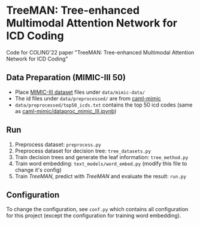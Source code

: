 # TreeMAN: Tree-enhanced Multimodal Attention Network for ICD Coding

Code for COLING'22 paper "TreeMAN: Tree-enhanced Multimodal Attention Network for ICD Coding"


## Data Preparation (MIMIC-III 50)

- Place [MIMIC-III dataset](https://mimic.mit.edu/) files under `data/mimic-data/`
- The id files under `data/preprocessed/` are from [caml-mimic](https://github.com/jamesmullenbach/caml-mimic)
- `data/preprocessed/top50_icds.txt` contains the top 50 icd codes (same as [caml-mimic/dataproc_mimic_III.ipynb](https://github.com/jamesmullenbach/caml-mimic/blob/master/notebooks/dataproc_mimic_III.ipynb))

## Run

1. Preprocess dataset: `preprocess.py`
2. Preprocess dataset for decision tree: `tree_datasets.py`
3. Train decision trees and generate the leaf information: `tree_method.py`
4. Train word embedding: `text_models/word_embed.py` (modify this file to change it's config)
5. Train *TreeMAN*, predict with *TreeMAN* and evaluate the result: `run.py`

## Configuration

To change the configuration, see `conf.py` which contains all configuration for this project (except the configuration for training word embedding).
